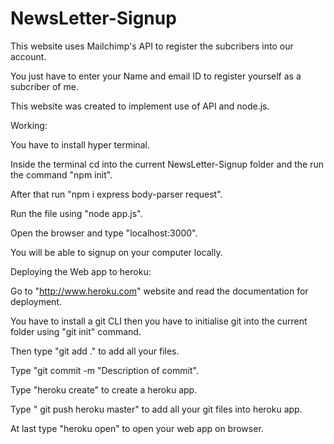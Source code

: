 # NewsLetter-Signup

This website uses Mailchimp's API to register the subcribers into our account.

You just have to enter your Name and email ID to register yourself as a subcriber of me.

This website was created to implement use of API and node.js.

Working:

You have to install hyper terminal.

Inside the terminal cd into the current NewsLetter-Signup folder and the run the command "npm init".

After that run "npm i express body-parser request".

Run the file using "node app.js".

Open the browser and type "localhost:3000".

You will be able to signup on your computer locally.






Deploying the Web app to heroku:

Go to "http://www.heroku.com" website and read the documentation for deployment.

You have to install a git CLI then you have to initialise git into the current folder using "git init" command.

Then type "git add ." to add all your files.

Type "git commit -m "Description of commit".

Type "heroku create" to create a heroku app.

Type " git push heroku master" to add all your git files into heroku app.

At last type "heroku open" to open your web app on browser.
